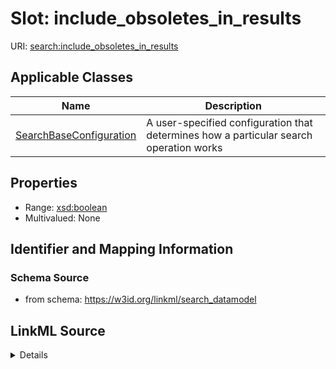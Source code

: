 # Slot: include_obsoletes_in_results

URI: [search:include_obsoletes_in_results](https://w3id.org/linkml/search_datamodel/include_obsoletes_in_results)



<!-- no inheritance hierarchy -->




## Applicable Classes

| Name | Description |
| --- | --- |
[SearchBaseConfiguration](SearchBaseConfiguration.md) | A user-specified configuration that determines how a particular search operation works






## Properties

* Range: [xsd:boolean](http://www.w3.org/2001/XMLSchema#boolean)
* Multivalued: None







## Identifier and Mapping Information







### Schema Source


* from schema: https://w3id.org/linkml/search_datamodel




## LinkML Source

<details>
```yaml
name: include_obsoletes_in_results
deprecated: use properties to explicitly list properties
from_schema: https://w3id.org/linkml/search_datamodel
rank: 1000
alias: include_obsoletes_in_results
owner: SearchBaseConfiguration
domain_of:
- SearchBaseConfiguration
range: boolean

```
</details>
